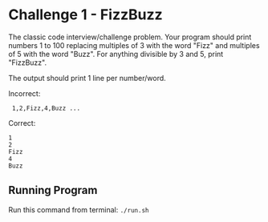 # Challenge 1 - FizzBuzz

The classic code interview/challenge problem.  Your program should print numbers 1 to 100 replacing multiples of 3 with the word "Fizz" and multiples of 5 with the word "Buzz".  For anything divisible by 3 and 5, print "FizzBuzz".

The output should print 1 line per number/word.

Incorrect:
```
 1,2,Fizz,4,Buzz ...
```

Correct:
```
1
2
Fizz
4
Buzz
```

## Running Program
Run this command from terminal:
`./run.sh`